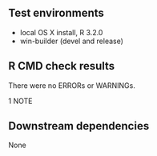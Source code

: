 ## Test environments
* local OS X install, R 3.2.0
* win-builder (devel and release)

## R CMD check results
There were no ERRORs or WARNINGs. 

1 NOTE

## Downstream dependencies
None